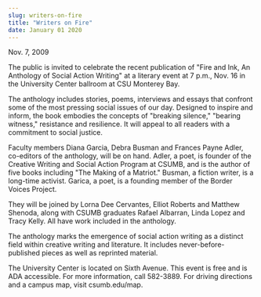 ```yaml
---
slug: writers-on-fire
title: "Writers on Fire"
date: January 01 2020
---
```


 
<p>Nov. 7, 2009</p>
<p>
  The public is invited to celebrate the recent publication of "Fire and Ink, An
  Anthology of Social Action Writing" at a literary event at 7 p.m., Nov. 16 in
  the University Center ballroom at CSU Monterey Bay.
</p>
<p>
  The anthology includes stories, poems, interviews and essays that confront
  some of the most pressing social issues of our day. Designed to inspire and
  inform, the book embodies the concepts of "breaking silence," "bearing
  witness," resistance and resilience. It will appeal to all readers with a
  commitment to social justice.
</p>
<p>
  Faculty members Diana Garcia, Debra Busman and Frances Payne Adler, co-editors
  of the anthology, will be on hand. Adler, a poet, is founder of the Creative
  Writing and Social Action Program at CSUMB, and is the author of five books
  including "The Making of a Matriot." Busman, a fiction writer, is a long-time
  activist. Garica, a poet, is a founding member of the Border Voices Project.
</p>
<p>
  They will be joined by Lorna Dee Cervantes, Elliot Roberts and Matthew
  Shenoda, along with CSUMB graduates Rafael Albarran, Linda Lopez and Tracy
  Kelly. All have work included in the anthology.
</p>
<p>
  The anthology marks the emergence of social action writing as a distinct field
  within creative writing and literature. It includes never-before-published
  pieces as well as reprinted material.
</p>
<p>
  The University Center is located on Sixth Avenue. This event is free and is
  ADA accessible. For more information, call 582-3889. For driving directions
  and a campus map, visit csumb.edu/map.
</p>
 
